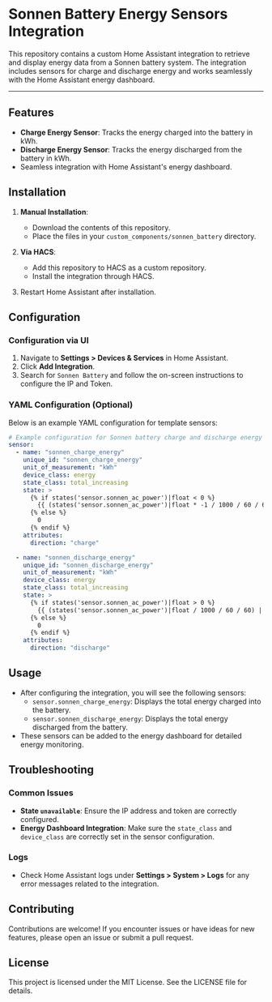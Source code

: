# Sonnen Battery Energy Sensors Integration

This repository contains a custom Home Assistant integration to retrieve and display energy data from a Sonnen battery system. The integration includes sensors for charge and discharge energy and works seamlessly with the Home Assistant energy dashboard.

---

## Features

- **Charge Energy Sensor**: Tracks the energy charged into the battery in kWh.
- **Discharge Energy Sensor**: Tracks the energy discharged from the battery in kWh.
- Seamless integration with Home Assistant's energy dashboard.

## Installation

1. **Manual Installation**:
   - Download the contents of this repository.
   - Place the files in your `custom_components/sonnen_battery` directory.

2. **Via HACS**:
   - Add this repository to HACS as a custom repository.
   - Install the integration through HACS.

3. Restart Home Assistant after installation.

## Configuration

### Configuration via UI

1. Navigate to **Settings > Devices & Services** in Home Assistant.
2. Click **Add Integration**.
3. Search for `Sonnen Battery` and follow the on-screen instructions to configure the IP and Token.

### YAML Configuration (Optional)

Below is an example YAML configuration for template sensors:

```yaml
# Example configuration for Sonnen battery charge and discharge energy sensors
sensor:
  - name: "sonnen_charge_energy"
    unique_id: "sonnen_charge_energy"
    unit_of_measurement: "kWh"
    device_class: energy
    state_class: total_increasing
    state: >
      {% if states('sensor.sonnen_ac_power')|float < 0 %}
        {{ (states('sensor.sonnen_ac_power')|float * -1 / 1000 / 60 / 60) | round(2) }}
      {% else %}
        0
      {% endif %}
    attributes:
      direction: "charge"

  - name: "sonnen_discharge_energy"
    unique_id: "sonnen_discharge_energy"
    unit_of_measurement: "kWh"
    device_class: energy
    state_class: total_increasing
    state: >
      {% if states('sensor.sonnen_ac_power')|float > 0 %}
        {{ (states('sensor.sonnen_ac_power')|float / 1000 / 60 / 60) | round(2) }}
      {% else %}
        0
      {% endif %}
    attributes:
      direction: "discharge"
```

## Usage

- After configuring the integration, you will see the following sensors:
  - `sensor.sonnen_charge_energy`: Displays the total energy charged into the battery.
  - `sensor.sonnen_discharge_energy`: Displays the total energy discharged from the battery.
- These sensors can be added to the energy dashboard for detailed energy monitoring.

## Troubleshooting

### Common Issues

- **State `unavailable`**: Ensure the IP address and token are correctly configured.
- **Energy Dashboard Integration**: Make sure the `state_class` and `device_class` are correctly set in the sensor configuration.

### Logs

- Check Home Assistant logs under **Settings > System > Logs** for any error messages related to the integration.

## Contributing

Contributions are welcome! If you encounter issues or have ideas for new features, please open an issue or submit a pull request.

## License

This project is licensed under the MIT License. See the LICENSE file for details.

